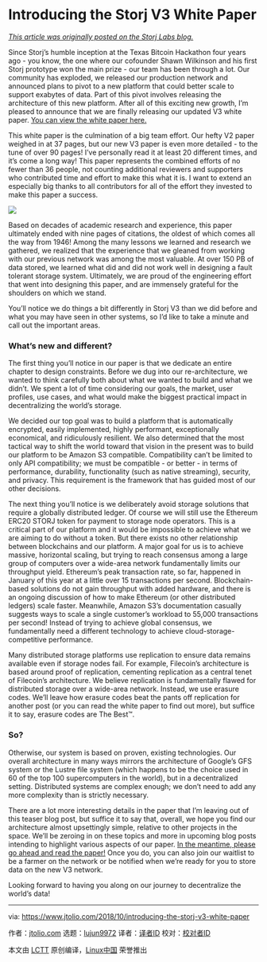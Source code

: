 [#]: subject: "Introducing the Storj V3 White Paper"
[#]: via: "https://www.jtolio.com/2018/10/introducing-the-storj-v3-white-paper"
[#]: author: "jtolio.com https://www.jtolio.com/"
[#]: collector: "lujun9972"
[#]: translator: " "
[#]: reviewer: " "
[#]: publisher: " "
[#]: url: " "

Introducing the Storj V3 White Paper
======

_[This article was originally posted on the Storj Labs blog.][1]_

Since Storj’s humble inception at the Texas Bitcoin Hackathon four years ago - you know, the one where our cofounder Shawn Wilkinson and his first Storj prototype won the main prize - our team has been through a lot. Our community has exploded, we released our production network and announced plans to pivot to a new platform that could better scale to support exabytes of data. Part of this pivot involves releasing the architecture of this new platform. After all of this exciting new growth, I’m pleased to announce that we are finally releasing our updated V3 white paper. [You can view the white paper here.][2]

This white paper is the culmination of a big team effort. Our hefty V2 paper weighed in at 37 pages, but our new V3 paper is even more detailed - to the tune of over 90 pages! I’ve personally read it at least 20 different times, and it’s come a long way! This paper represents the combined efforts of no fewer than 36 people, not counting additional reviewers and supporters who contributed time and effort to make this what it is. I want to extend an especially big thanks to all contributors for all of the effort they invested to make this paper a success.

![][3]

Based on decades of academic research and experience, this paper ultimately ended with nine pages of citations, the oldest of which comes all the way from 1946! Among the many lessons we learned and research we gathered, we realized that the experience that we gleaned from working with our previous network was among the most valuable. At over 150 PB of data stored, we learned what did and did not work well in designing a fault tolerant storage system. Ultimately, we are proud of the engineering effort that went into designing this paper, and are immensely grateful for the shoulders on which we stand.

You’ll notice we do things a bit differently in Storj V3 than we did before and what you may have seen in other systems, so I’d like to take a minute and call out the important areas.

### What’s new and different?

The first thing you’ll notice in our paper is that we dedicate an entire chapter to design constraints. Before we dug into our re-architecture, we wanted to think carefully both about what we wanted to build and what we didn’t. We spent a lot of time considering our goals, the market, user profiles, use cases, and what would make the biggest practical impact in decentralizing the world’s storage.

We decided our top goal was to build a platform that is automatically encrypted, easily implemented, highly performant, exceptionally economical, and ridiculously resilient. We also determined that the most tactical way to shift the world toward that vision in the present was to build our platform to be Amazon S3 compatible. Compatibility can’t be limited to only API compatibility; we must be compatible - or better - in terms of performance, durability, functionality (such as native streaming), security, and privacy. This requirement is the framework that has guided most of our other decisions.

The next thing you’ll notice is we deliberately avoid storage solutions that require a globally distributed ledger. Of course we will still use the Ethereum ERC20 STORJ token for payment to storage node operators. This is a critical part of our platform and it would be impossible to achieve what we are aiming to do without a token. But there exists no other relationship between blockchains and our platform. A major goal for us is to achieve massive, horizontal scaling, but trying to reach consensus among a large group of computers over a wide-area network fundamentally limits our throughput yield. Ethereum’s peak transaction rate, so far, happened in January of this year at a little over 15 transactions per second. Blockchain-based solutions do not gain throughput with added hardware, and there is an ongoing discussion of how to make Ethereum (or other distributed ledgers) scale faster. Meanwhile, Amazon S3’s documentation casually suggests ways to scale a single customer’s workload to 55,000 transactions per second! Instead of trying to achieve global consensus, we fundamentally need a different technology to achieve cloud-storage-competitive performance.

Many distributed storage platforms use replication to ensure data remains available even if storage nodes fail. For example, Filecoin’s architecture is based around proof of replication, cementing replication as a central tenet of Filecoin’s architecture. We believe replication is fundamentally flawed for distributed storage over a wide-area network. Instead, we use erasure codes. We’ll leave how erasure codes beat the pants off replication for another post (or you can read the white paper to find out more), but suffice it to say, erasure codes are The Best™.

### So?

Otherwise, our system is based on proven, existing technologies. Our overall architecture in many ways mirrors the architecture of Google’s GFS system or the Lustre file system (which happens to be the choice used in 60 of the top 100 supercomputers in the world), but in a decentralized setting. Distributed systems are complex enough; we don’t need to add any more complexity than is strictly necessary.

There are a lot more interesting details in the paper that I’m leaving out of this teaser blog post, but suffice it to say that, overall, we hope you find our architecture almost upsettingly simple, relative to other projects in the space. We’ll be zeroing in on these topics and more in upcoming blog posts intending to highlight various aspects of our paper. [In the meantime, please go ahead and read the paper!][2] Once you do, you can also join our waitlist to be a farmer on the network or be notified when we’re ready for you to store data on the new V3 network.

Looking forward to having you along on our journey to decentralize the world’s data!

--------------------------------------------------------------------------------

via: https://www.jtolio.com/2018/10/introducing-the-storj-v3-white-paper

作者：[jtolio.com][a]
选题：[lujun9972][b]
译者：[译者ID](https://github.com/译者ID)
校对：[校对者ID](https://github.com/校对者ID)

本文由 [LCTT](https://github.com/LCTT/TranslateProject) 原创编译，[Linux中国](https://linux.cn/) 荣誉推出

[a]: https://www.jtolio.com/
[b]: https://github.com/lujun9972
[1]: https://storj.io/blog/2018/10/introducing-the-storj-v3-white-paper/
[2]: http://storj.io/whitepaper
[3]: https://www.jtolio.com/images/reposts/citations.png
